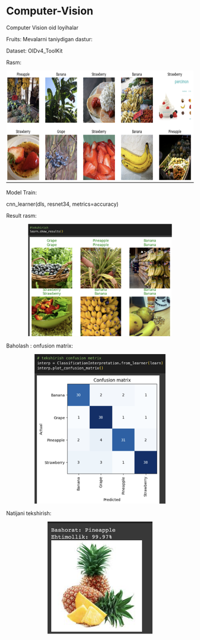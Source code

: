 # Computer-Vision
Computer Vision oid loyihalar

Fruits:
Mevalarni taniydigan dastur:

Dataset: OIDv4_ToolKit

Rasm:
<div align="left">
  <img height="300" src="https://github.com/Philomath2020/Computer-Vision/blob/main/pic/m1.png"  />
</div>

Model Train:

cnn_learner(dls, resnet34, metrics=accuracy)

Result rasm:

<div align="center">
  <img height="300" src="https://github.com/Philomath2020/Computer-Vision/blob/main/pic/m2.png"  />
</div>

Baholash : onfusion matrix:

<div align="center">
  <img height="400" src="https://github.com/Philomath2020/Computer-Vision/blob/main/pic/m3.png"  />
</div>

Natijani tekshirish:

<div align="center">
  <img height="300" src="https://github.com/Philomath2020/Computer-Vision/blob/main/pic/4.png"  />
</div>
